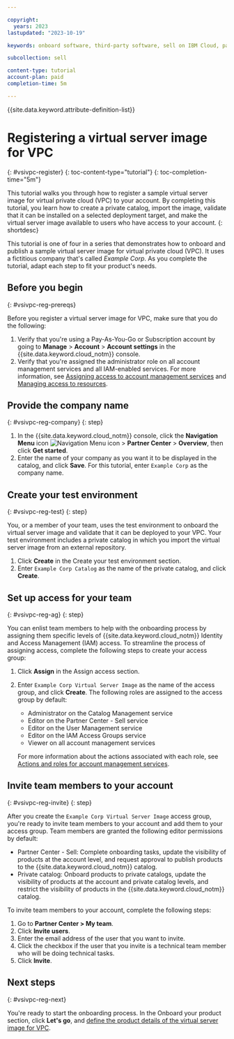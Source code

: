 ```yaml
---

copyright:
  years: 2023
lastupdated: "2023-10-19"

keywords: onboard software, third-party software, sell on IBM Cloud, partner center, virtual server image, vpc, vsi, register, virtual private cloud

subcollection: sell

content-type: tutorial
account-plan: paid
completion-time: 5m

---
```


{{site.data.keyword.attribute-definition-list}}


# Registering a virtual server image for VPC
{: #vsivpc-register}
{: toc-content-type="tutorial"}
{: toc-completion-time="5m"}

This tutorial walks you through how to register a sample virtual server image for virtual private cloud (VPC) to your account. By completing this tutorial, you learn how to create a private catalog, import the image, validate that it can be installed on a selected deployment target, and make the virtual server image available to users who have access to your account.
{: shortdesc}

This tutorial is one of four in a series that demonstrates how to onboard and publish a sample virtual server image for virtual private cloud (VPC). It uses a fictitious company that's called *Example Corp*. As you complete the tutorial, adapt each step to fit your product's needs.

## Before you begin
{: #vsivpc-reg-prereqs}

Before you register a virtual server image for VPC, make sure that you do the following:

1. Verify that you're using a Pay-As-You-Go or Subscription account by going to **Manage** > **Account** > **Account settings** in the {{site.data.keyword.cloud_notm}} console.
1. Verify that you're assigned the administrator role on all account management services and all IAM-enabled services. For more information, see [Assigning access to account management services](/docs/account?topic=account-account-services) and [Managing access to resources](/docs/account?topic=account-assign-access-resources).

## Provide the company name
{: #vsivpc-reg-company}
{: step}

1.  In the {{site.data.keyword.cloud_notm}} console, click the **Navigation Menu** icon ![Navigation Menu icon](../icons/icon_hamburger.svg "Menu") > **Partner Center** > **Overview**, then click **Get started**.
2. Enter the name of your company as you want it to be displayed in the catalog, and click **Save**. For this tutorial, enter `Example Corp` as the company name.

## Create your test environment
{: #vsivpc-reg-test}
{: step}

You, or a member of your team, uses the test environment to onboard the virtual server image and validate that it can be deployed to your VPC. Your test environment includes a private catalog in which you import the virtual server image from an external repository.

1. Click **Create** in the Create your test environment section.
1. Enter `Example Corp Catalog` as the name of the private catalog, and click **Create**.

## Set up access for your team
{: #vsivpc-reg-ag}
{: step}

You can enlist team members to help with the onboarding process by assigning them specific levels of {{site.data.keyword.cloud_notm}} Identity and Access Management (IAM) access. To streamline the process of assigning access, complete the following steps to create your access group:

1. Click **Assign** in the Assign access section.
1. Enter `Example Corp Virtual Server Image` as the name of the access group, and click **Create**. The following roles are assigned to the access group by default:

    * Administrator on the Catalog Management service
    * Editor on the Partner Center - Sell service
    * Editor on the User Management service
    * Editor on the IAM Access Groups service
    * Viewer on all account management services

    For more information about the actions associated with each role, see [Actions and roles for account management services](/docs/account?topic=account-account-services&interface=ui#account-management-actions-roles).

## Invite team members to your account
{: #vsivpc-reg-invite}
{: step}

After you create the `Example Corp Virtual Server Image` access group, you're ready to invite team members to your account and add them to your access group. Team members are granted the following editor permissions by default:

* Partner Center - Sell: Complete onboarding tasks, update the visibility of products at the account level, and request approval to publish products to the {{site.data.keyword.cloud_notm}} catalog.
* Private catalog: Onboard products to private catalogs, update the visibility of products at the account and private catalog levels, and restrict the visibility of products in the {{site.data.keyword.cloud_notm}} catalog.

To invite team members to your account, complete the following steps:

1. Go to **Partner Center > My team**.
1. Click **Invite users**.
1. Enter the email address of the user that you want to invite.
1. Click the checkbox if the user that you invite is a technical team member who will be doing technical tasks.
1. Click **Invite**.

## Next steps
{: #vsivpc-reg-next}

You're ready to start the onboarding process. In the Onboard your product section, click **Let's go**, and [define the product details of the virtual server image for VPC](/docs/sell?topic=sell-vsivpc-define).
